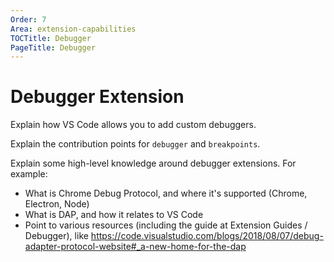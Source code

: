 ```yaml
---
Order: 7
Area: extension-capabilities
TOCTitle: Debugger
PageTitle: Debugger
---
```


# Debugger Extension

Explain how VS Code allows you to add custom debuggers.

Explain the contribution points for `debugger` and `breakpoints`.

Explain some high-level knowledge around debugger extensions. For example:

- What is Chrome Debug Protocol, and where it's supported (Chrome, Electron, Node)
- What is DAP, and how it relates to VS Code
- Point to various resources (including the guide at Extension Guides / Debugger), like https://code.visualstudio.com/blogs/2018/08/07/debug-adapter-protocol-website#_a-new-home-for-the-dap